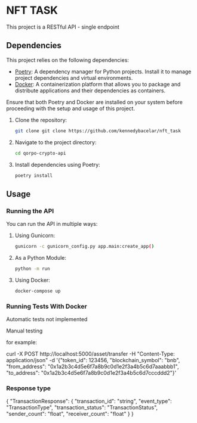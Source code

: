 # NFT TASK

This project is a RESTful API - single endpoint

## Dependencies

This project relies on the following dependencies:

- [Poetry](https://python-poetry.org/): A dependency manager for Python projects. Install it to manage project dependencies and virtual environments.
- [Docker](https://www.docker.com/): A containerization platform that allows you to package and distribute applications and their dependencies as containers.

Ensure that both Poetry and Docker are installed on your system before proceeding with the setup and usage of this project.

1. Clone the repository:

   ```bash
   git clone git clone https://github.com/kennedybacelar/nft_task

2. Navigate to the project directory:

    ```bash
    cd qorpo-crypto-api
    
3. Install dependencies using Poetry:

    ```bash
    poetry install

## Usage


### Running the API

You can run the API in multiple ways:

1. Using Gunicorn:

    ```bash
    gunicorn -c gunicorn_config.py app.main:create_app()

2. As a Python Module:

    ```bash
    python -m run

3. Using Docker:

    ```bash
    docker-compose up

### Running Tests With Docker

Automatic tests not implemented

Manual testing 

for example:

curl -X POST http://localhost:5000/asset/transfer -H "Content-Type: application/json" -d '{"token_id": 123456, "blockchain_symbol": "bnb", "from_address": "0x1a2b3c4d5e6f7a8b9c0d1e2f3a4b5c6d7aaabbb1", "to_address": "0x1a2b3c4d5e6f7a8b9c0d1e2f3a4b5c6d7cccddd2"}'

### Response type

{
  "TransactionResponse": {
    "transaction_id": "string",
    "event_type": "TransactionType",
    "transaction_status": "TransactionStatus",
    "sender_count": "float",
    "receiver_count": "float"
  }
}